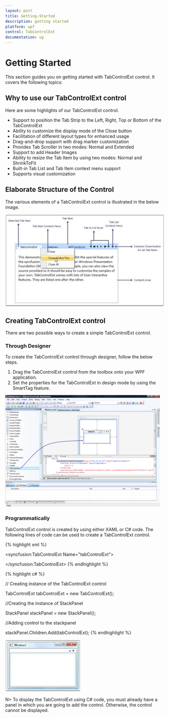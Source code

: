 ```yaml
---
layout: post
title: Getting-Started
description: getting started
platform: wpf
control: TabControlExt
documentation: ug
---
```


# Getting Started

This section guides you on getting started with TabControlExt control. It covers the following topics:

## Why to use our TabControlExt control

Here are some highlights of our TabControlExt control.

* Support to position the Tab Strip to the Left, Right, Top or Bottom of the TabControlExt
* Ability to customize the display mode of the Close button
* Facilitation of different layout types for enhanced usage
* Drag-and-drop support with drag marker customization
* Provides Tab Scroller in two modes: Normal and Extended
* Support to add Header Images
* Ability to resize the Tab Item by using two modes: Normal and ShrinkToFit
* Built-in Tab List and Tab Item context menu support
* Supports visual customization



## Elaborate Structure of the Control

The various elements of a TabControlExt control is illustrated in the below image.



![](Getting-Started_images/Getting-Started_img1.jpeg)



## Creating TabControlExt control

There are two possible ways to create a simple TabControlExt control.

### Through Designer

To create the TabControlExt control through designer, follow the below steps.

1. Drag the TabControlExt control from the toolbox onto your WPF application.
2. Set the properties for the TabControlExt in design mode by using the SmartTag feature.





![](Getting-Started_images/Getting-Started_img2.png)





### Programmatically

TabControlExt control is created by using either XAML or C# code. The following lines of code can be used to create a TabControlExt control.


{% highlight xml %}



<!-- Adding TabControlExt -->

<syncfusion:TabControlExt Name="tabControlExt">

</syncfusion:TabControlExt>
{% endhighlight %}

{% highlight c# %}



// Creating instance of the TabControlExt control

TabControlExt tabControlExt = new TabControlExt();



//Creating the instance of StackPanel

StackPanel stackPanel = new StackPanel();          



//Adding control to the stackpanel

stackPanel.Children.Add(tabControlExt); 
{% endhighlight %}


![](Getting-Started_images/Getting-Started_img3.jpeg)



N> To display the TabControlExt using C# code, you must already have a panel in which you are going to add the control. Otherwise, the control cannot be displayed.



